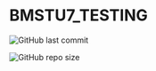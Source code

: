 # BMSTU7_TESTING

![GitHub last commit](https://img.shields.io/github/last-commit/Sunshine-ki/BMSTU7_TESTING?style=for-the-badge)

![GitHub repo size](https://img.shields.io/github/repo-size/Sunshine-ki/BMSTU7_TESTING?style=for-the-badge) 
